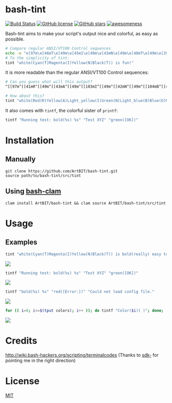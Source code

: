 # bash-tint
[![Build Status](https://travis-ci.org/ArtBIT/bash-tint.svg)](https://travis-ci.org/ArtBIT/bash-tint) [![GitHub license](https://img.shields.io/github/license/ArtBIT/bash-tint.svg)](https://github.com/ArtBIT/bash-tint) [![GitHub stars](https://img.shields.io/github/stars/ArtBIT/bash-tint.svg)](https://github.com/ArtBIT/bash-tint)  [![awesomeness](https://img.shields.io/badge/awesomeness-maximum-red.svg)](https://github.com/ArtBIT/bash-tint)

Bash-tint aims to make your script's output nice and colorful, as easy as possible.
```bash
# Compare regular ANSI/VT100 Control sequences
echo -e "e[97m\e[46mT\e[49m\e[45mI\e[49m\e[43mN\e[49m\e[40mT\e[49m\e[39m is fun!"
# To the simplicity of tint:
tint "white(Cyan(T)Magenta(I)Yellow(N)Black(T)) is fun!"
```

It is more readable than the regular ANSI/VT100 Control sequences:
```bash
# Can you guess what will this output?
^[[97m^[[41mR^[[49m^[[43mA^[[49m^[[103mI^[[49m^[[42mN^[[49m^[[104mB^[[49m^[[44mO^[[49m^[[45mW^[[49m^[[39m$

# How about this?
tint "white(Red(R)Yellow(A)Light_yellow(I)Green(N)Light_blue(B)Blue(O)Magenta(W))"
```

It also comes with `tintf`, the colorful sister of `printf`:
```bash
tintf "Running test: bold(%s) %s" "Test XYZ" "green([OK])"
```


# Installation

## Manually
```
git clone https://github.com/ArtBIT/bash-tint.git
source path/to/bash-tint/src/tint
```

## Using [bash-clam](https://github.com/ArtBIT/bash-clam)
```
clam install ArtBIT/bash-tint && clam source ArtBIT/bash-tint/src/tint
```

# Usage

## Examples

```bash
tint "white(Cyan(T)Magenta(I)Yellow(N)Black(T)) is bold(really) easy to use."
```
<img src="/assets/example1.png">

```bash
tintf "Running test: bold(%s) %s" "Test XYZ" "green([OK])"
```
<img src="/assets/example2.png">


```bash
tintf "bold(%s) %s" "red([Error:])" "Could not load config file."

```
<img src="/assets/example3.png">

```bash
for (( i=0; i<=$(tput colors); i++ )); do tintf "Color($i)( )"; done;
```
<img src="/assets/example4.png">

# Credits
http://wiki.bash-hackers.org/scripting/terminalcodes (Thanks to [sdk-](https://www.reddit.com/user/sdk-) for pointing me in the right direction)

# License

[MIT](LICENSE.md)
